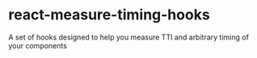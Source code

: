 # react-measure-timing-hooks
A set of hooks designed to help you measure TTI and arbitrary timing of your components
